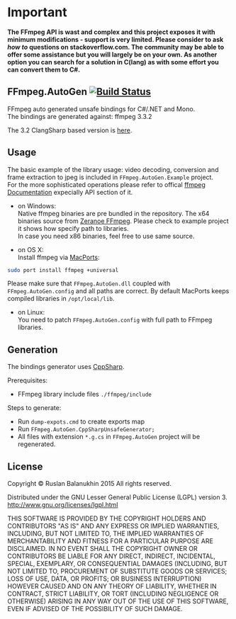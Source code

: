 # Important
**The FFmpeg API is wast and complex and this project exposes it with minimum modifications - support is very limited.
Please consider to ask *how to* questions on stackoverflow.com. 
The community may be able to offer some assistance but you will largely be on your own.
As another option you can search for a solution in C(lang) as with some effort you can convert them to C#.**

## FFmpeg.AutoGen [![Build Status](https://travis-ci.org/Ruslan-B/FFmpeg.AutoGen.png)](https://travis-ci.org/Ruslan-B/FFmpeg.AutoGen)

FFmpeg auto generated unsafe bindings for C#/.NET and Mono.  
The bindings are generated against: ffmpeg 3.3.2

The 3.2 ClangSharp based version is [here](https://github.com/Ruslan-B/FFmpeg.AutoGen/tree/3.2).

## Usage

The basic example of the library usage: video decoding, conversion and frame extraction to jpeg is included in ```FFmpeg.AutoGen.Example``` project.  
For the more sophisticated operations please refer to offical [ffmpeg Documentation](https://www.ffmpeg.org/documentation.html) expecially API section of it.

- on Windows:  
Native ffmpeg binaries are pre bundled in the repository. 
The x64 binaries source from [Zeranoe FFmpeg](http://ffmpeg.zeranoe.com/builds/).
Please check to example project it shows how specify path to libraries.  
In case you need x86 binaries, feel free to use same source.

- on OS X:  
Install ffmpeg via [MacPorts](http://www.macports.org):
```bash
sudo port install ffmpeg +universal
```
Please make sure that ```FFmpeg.AutoGen.dll``` coupled with ```FFmpeg.AutoGen.config``` and all paths are correct. 
By default MacPorts keeps compiled libraries in ```/opt/local/lib```.

- on Linux:  
You need to patch ```FFmpeg.AutoGen.config``` with full path to FFmpeg libraries.

## Generation

The bindings generator uses [CppSharp](https://github.com/mono/CppSharp).

Prerequisites:
 - FFmpeg library include files ```./ffmpeg/include```

Steps to generate:
- Run ```dump-expots.cmd``` to create exports map
- Run ```FFmpeg.AutoGen.CppSharpUnsafeGenerator;```
- All files with extension ```*.g.cs```  in ```FFmpeg.AutoGen``` project will be regenerated.

## License

Copyright © Ruslan Balanukhin 2015
All rights reserved.

Distributed under the GNU Lesser General Public License (LGPL) version 3.  
http://www.gnu.org/licenses/lgpl.html

THIS SOFTWARE IS PROVIDED BY THE COPYRIGHT HOLDERS AND CONTRIBUTORS
"AS IS" AND ANY EXPRESS OR IMPLIED WARRANTIES, INCLUDING, BUT NOT
LIMITED TO, THE IMPLIED WARRANTIES OF MERCHANTABILITY AND FITNESS FOR
A PARTICULAR PURPOSE ARE DISCLAIMED. IN NO EVENT SHALL THE COPYRIGHT
OWNER OR CONTRIBUTORS BE LIABLE FOR ANY DIRECT, INDIRECT, INCIDENTAL,
SPECIAL, EXEMPLARY, OR CONSEQUENTIAL DAMAGES (INCLUDING, BUT NOT
LIMITED TO, PROCUREMENT OF SUBSTITUTE GOODS OR SERVICES; LOSS OF USE,
DATA, OR PROFITS; OR BUSINESS INTERRUPTION) HOWEVER CAUSED AND ON ANY
THEORY OF LIABILITY, WHETHER IN CONTRACT, STRICT LIABILITY, OR TORT
(INCLUDING NEGLIGENCE OR OTHERWISE) ARISING IN ANY WAY OUT OF THE USE
OF THIS SOFTWARE, EVEN IF ADVISED OF THE POSSIBILITY OF SUCH DAMAGE.
